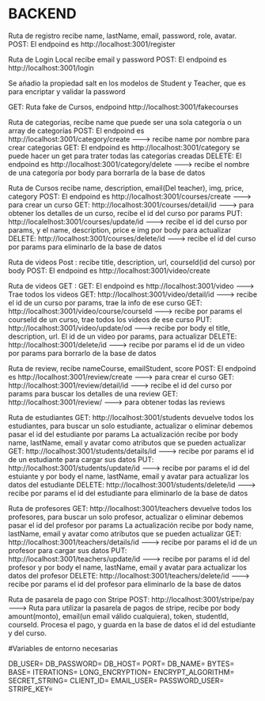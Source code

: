 # BACKEND

Ruta de registro recibe  name, lastName, email, password, role, avatar.
POST: El endpoind es http://localhost:3001/register

Ruta de Login Local recibe email y password
POST: El endpoind es http://localhost:3001/login

Se añadio la propiedad salt en los modelos de Student y Teacher, que es para encriptar y validar la password

GET: Ruta fake de Cursos, endpoind http://localhost:3001/fakecourses

Ruta de categorias, recibe name que puede ser una sola categoría o un array de categorías
POST: El endpoind es http://localhost:3001/category/create ---> recibe name por nombre para crear categorias
GET: El endpoind es http://localhost:3001/category se puede hacer un get para trater todas las categorías creadas
DELETE: El endpoind es http://localhost:3001/category/delete ---> recibe el nombre de una categoría por body para borrarla de la base de datos

Ruta de Cursos recibe name, description, email(Del teacher), img, price, category
POST: El endpoind es http://localhost:3001/courses/create ---> para crear un curso
GET: http://localhost:3001/courses/detail/id ---> para obtener los detalles de un curso, recibe el id del curso por params
PUT: http://localelhost:3001/courses/update/id ---> recibe el id del curso por params, y el name, description, price e img por body para actualizar
DELETE: http://localhost:3001/courses/delete/id ---> recibe el id del curso por params para eliminarlo de la base de datos

Ruta de videos  Post : recibe title, description, url, courseId(id del curso) por body
POST: El endpoind es http://localhost:3001/video/create

Ruta de videos GET :
GET: El endpoind es http://localhost:3001/video ---> Trae todos los videos
GET: http://localhost:3001/video/detail/id ---> recibe el id de un curso por params, trae la info de ese curso
GET: http://localhost:3001/video/course/courseId ---> recibe por params el courseId de un curso, trae todos los videos de ese curso
PUT: http://localhost:3001/video/update/od ---> recibe por body el title, description, url. El id de un video por params, para actualizar
DELETE: http://localhost:3001/delete/id ---> recibe por params el id de un video por params para borrarlo de la base de datos

Ruta de review, recibe nameCourse, emailStudent, score
POST: El endpoind es http://localhost:3001/review/create ---> para crear el curso
GET: http://localhost:3001/review/detail/id ---> recibe el id del curso por params para buscar los detalles de una review
GET: http://localhost:3001/review/ ---> para obtener todas las reviews


Ruta de estudiantes
GET: http://localhost:3001/students devuelve todos los estudiantes, para buscar un solo estudiante, actualizar o eliminar debemos pasar el id del estudiante por params
La actualización recibe por body name, lastName, email y avatar como atributos que se pueden actualizar
GET: http://localhost:3001/students/details/id ---> recibe por params  el id de un estudiante para cargar sus datos
PUT: http://localhost:3001/students/update/id ---> recibe por params el id del estuiante y por body el name, lastName, email y avatar para actualizar los datos del estudiante
DELETE: http://localhost:3001/students/delete/id ---> recibe por params el id del estudiante para eliminarlo de la base de datos


Ruta de profesores
GET: http://localhost:3001/teachers devuelve todos los profesores, para buscar un solo profesor, actualizar o eliminar debemos pasar el id del profesor por params
La actualización recibe por body name, lastName, email y avatar como atributos que se pueden actualizar
GET: http://localhost:3001/teachers/details/id ---> recibe por params  el id de un profesor para cargar sus datos
PUT: http://localhost:3001/teachers/update/id ---> recibe por params el id del profesor y por body el name, lastName, email y avatar para actualizar los datos del profesor
DELETE: http://localhost:3001/teachers/delete/id ---> recibe por params el id del profesor para eliminarlo de la base de datos

Ruta de pasarela de pago con Stripe
POST: http://localhost:3001/stripe/pay ---> Ruta para utilizar la pasarela de pagos de stripe, recibe por body amount(monto), email(un email válido cualquiera), token, studentId, courseId. Procesa el pago, y guarda en la base de datos el id del estudiante y del curso.

#Variables de entorno necesarias

DB_USER=
DB_PASSWORD=
DB_HOST=
PORT=
DB_NAME=
BYTES=
BASE=
ITERATIONS=
LONG_ENCRYPTION=
ENCRYPT_ALGORITHM=
SECRET_STRING=
CLIENT_ID=
EMAIL_USER=
PASSWORD_USER=
STRIPE_KEY=